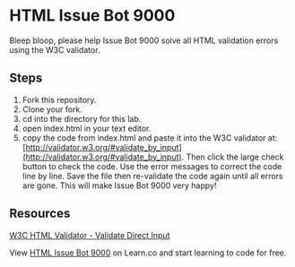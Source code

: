 # HTML Issue Bot 9000

Bleep bloop, please help Issue Bot 9000 solve all HTML validation errors using the W3C validator.

## Steps

1. Fork this repository.
2. Clone your fork.
3. cd into the directory for this lab.
4. open index.html in your text editor.
5. copy the code from index.html and paste it into the W3C validator at: [http://validator.w3.org/#validate_by_input](http://validator.w3.org/#validate_by_input). Then click the large check button to check the code. Use the error messages to correct the code line by line. Save the file then re-validate the code again until all errors are gone. This will make Issue Bot 9000 very happy!

## Resources

[W3C HTML Validator - Validate Direct Input](http://validator.w3.org/#validate_by_input)

<p data-visibility='hidden'>View <a href='https://learn.co/lessons/html-issue-bot-9000' title='HTML Issue Bot 9000'>HTML Issue Bot 9000</a> on Learn.co and start learning to code for free.</p>

